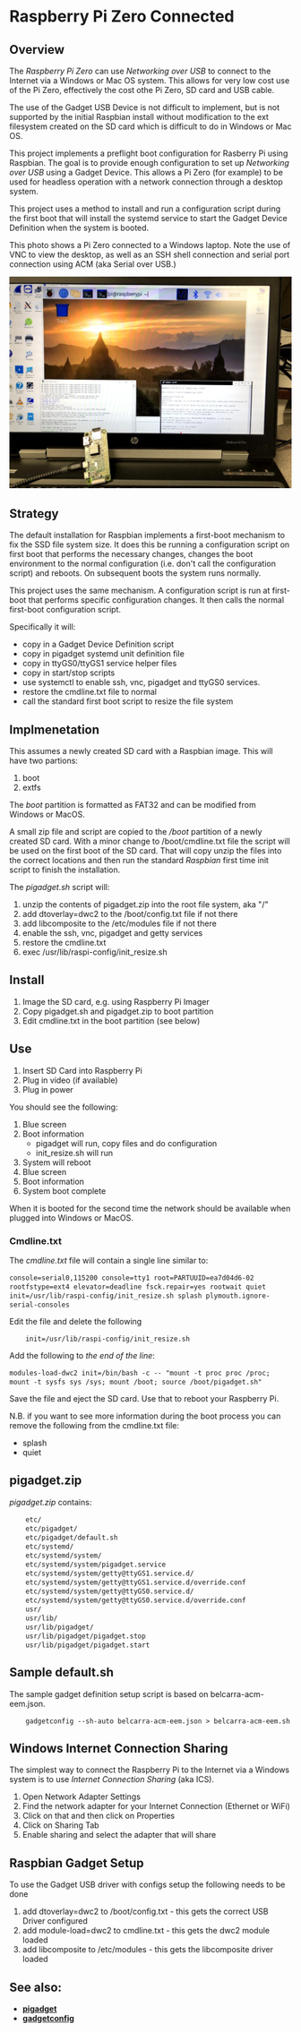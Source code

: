 # Raspberry Pi Zero Connected
## Overview

The *Raspberry Pi Zero* can use *Networking over USB* to connect to the Internet via a Windows or Mac OS system.
This allows for very low cost use of the Pi Zero, effectively the cost othe Pi Zero, SD card and USB cable. 

The use of the Gadget USB Device is not difficult to implement, but is not supported by the
initial Raspbian install without modification to the ext filesystem created on the SD card which is
difficult to do in Windows or Mac OS.

This project implements a preflight boot configuration for Rasberry Pi using Raspbian.
The goal is to provide enough configuration to set up *Networking over USB* using a Gadget Device.
This allows a Pi Zero (for example) to be used for headless operation with a network connection
through a desktop system.

This project uses a method to install and run a configuration script during the first
boot that will install the systemd service to start the Gadget Device Definition when the system is booted.

This photo shows a Pi Zero connected to a Windows laptop. Note the use of VNC
to view the desktop, as well as an SSH shell connection and serial port connection
using ACM (aka Serial over USB.)

![alt text](/img/IMG_2229.jpg "Pi Zero Connected")



## Strategy

The default installation for Raspbian implements a first-boot mechanism to fix the SSD
file system size. It does this be running a configuration script on first boot that performs
the necessary changes, changes the boot environment to the normal configuration (i.e. don't
call the configuration script) and reboots. On subsequent boots the system runs normally.

This project uses the same mechanism. A configuration script is run at first-boot that
performs specific configuration changes. It then calls the normal first-boot configuration script.


Specifically it will:
- copy in a Gadget Device Definition script 
- copy in pigadget systemd unit definition file 
- copy in ttyGS0/ttyGS1 service helper files
- copy in start/stop scripts 
- use systemctl to enable ssh, vnc, pigadget and ttyGS0 services.
- restore the cmdline.txt file to normal
- call the standard first boot script to resize the file system


## Implmenetation

This assumes a newly created SD card with a Raspbian image. This will have two partions:
1. boot
2. extfs

The *boot* partition is formatted as FAT32 and can be modified from Windows or MacOS.

A small zip file and script are copied to the */boot* partition of a newly created SD card.
With a minor change to /boot/cmdline.txt file the script will be used on the first boot of the SD
card. That will copy unzip the files into the correct locations and then run the standard
*Raspbian* first time init script to finish the installation.

The *pigadget.sh* script will:

1. unzip the contents of pigadget.zip into the root file system, aka "/"
2. add dtoverlay=dwc2 to the /boot/config.txt file if not there
3. add libcomposite to the /etc/modules file if not there
4. enable the ssh, vnc, pigadget and getty services
5. restore the cmdline.txt
6. exec /usr/lib/raspi-config/init_resize.sh


## Install
1. Image the SD card, e.g. using Raspberry Pi Imager
2. Copy pigadget.sh and pigadget.zip to boot partition
2. Edit cmdline.txt in the boot partition (see below)

## Use
1. Insert SD Card into Raspberry Pi
2. Plug in video (if available)
3. Plug in power

You should see the following:
1. Blue screen
2. Boot information
    - pigadget will run, copy files and do configuration
    - init_resize.sh will run
3. System will reboot
4. Blue screen
5. Boot information
6. System boot complete

When it is booted for the second time the network should be available when plugged into Windows or MacOS.

### Cmdline.txt

The *cmdline.txt* file will contain a single line similar to:
```
console=serial0,115200 console=tty1 root=PARTUUID=ea7d04d6-02 rootfstype=ext4 elevator=deadline fsck.repair=yes rootwait quiet init=/usr/lib/raspi-config/init_resize.sh splash plymouth.ignore-serial-consoles
```
Edit the file and delete the following
```
    init=/usr/lib/raspi-config/init_resize.sh
```
Add the following to *the end of the line*:
```
modules-load-dwc2 init=/bin/bash -c -- "mount -t proc proc /proc; mount -t sysfs sys /sys; mount /boot; source /boot/pigadget.sh"
```

Save the file and eject the SD card. Use that to reboot your Raspberry Pi.

N.B. if you want to see more information during the boot process you can remove the following from the cmdline.txt file:
- splash
- quiet

## pigadget.zip

*pigadget.zip* contains:
```
    etc/
    etc/pigadget/
    etc/pigadget/default.sh
    etc/systemd/
    etc/systemd/system/
    etc/systemd/system/pigadget.service
    etc/systemd/system/getty@ttyGS1.service.d/
    etc/systemd/system/getty@ttyGS1.service.d/override.conf
    etc/systemd/system/getty@ttyGS0.service.d/
    etc/systemd/system/getty@ttyGS0.service.d/override.conf
    usr/
    usr/lib/
    usr/lib/pigadget/
    usr/lib/pigadget/pigadget.stop
    usr/lib/pigadget/pigadget.start
```

## Sample default.sh

The sample gadget definition setup script is based on belcarra-acm-eem.json.
```
    gadgetconfig --sh-auto belcarra-acm-eem.json > belcarra-acm-eem.sh
```


## Windows Internet Connection Sharing

The simplest way to connect the Raspberry Pi to the Internet via a Windows system is to use
*Internet Connection Sharing* (aka ICS).

1. Open Network Adapter Settings
2. Find the network adapter for your Internet Connection (Ethernet or WiFi)
3. Click on that and then click on Properties
4. Click on Sharing Tab
5. Enable sharing and select the adapter that will share


## Raspbian Gadget Setup

To use the Gadget USB driver with configs setup the following needs to be done

1. add dtoverlay=dwc2 to /boot/config.txt - this gets the correct USB Driver configured
2. add module-load=dwc2 to cmdline.txt - this gets the dwc2 module loaded
3. add libcomposite to /etc/modules - this gets the libcomposite driver loaded





## See also:

- [**pigadget**](https://github.com/Belcarra/pigadget)
- [**gadgetconfig**](https://github.com/Belcarra/gadgetconfig)


